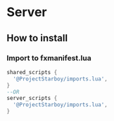 # Server

## How to install

### Import to fxmanifest.lua

```lua
shared_scripts {
  '@ProjectStarboy/imports.lua',
}
--OR
server_scripts {
  '@ProjectStarboy/imports.lua',
}
```